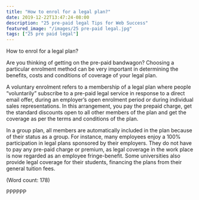 ```yaml
---
title: "How to enrol for a legal plan?"
date: 2019-12-22T13:47:24-08:00
description: "25 pre-paid legal Tips for Web Success"
featured_image: "/images/25 pre-paid legal.jpg"
tags: ["25 pre paid legal"]
---
```


How to enrol for a legal plan? 

Are you thinking of getting on the pre-paid bandwagon? Choosing a 
particular enrolment method can be very important in determining the 
benefits, costs and conditions of coverage of your legal plan. 

A voluntary enrolment refers to a membership of a legal plan where people 
“voluntarily” subscribe to a pre-paid legal service in response to a direct 
email offer, during an employer’s open enrolment period or during 
individual sales representations. In this arrangement, you pay the prepaid 
charge, get the standard discounts open to all other members of the plan 
and get the coverage as per the terms and conditions of the plan.

In a group plan, all members are automatically included in the plan because 
of their status as a group. For instance, many employees enjoy a 100% 
participation in legal plans sponsored by their employers. They do not have 
to pay any pre-paid charge or premium, as legal coverage in the work place 
is now regarded as an employee fringe-benefit. 
Some universities also provide legal coverage for their students, financing 
the plans from their general tuition fees.  


(Word count: 178)

PPPPPP







